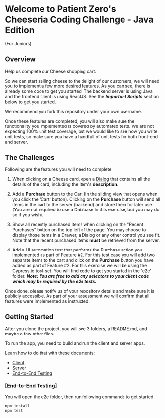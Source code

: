 # Welcome to Patient Zero's Cheeseria Coding Challenge - Java Edition
(For Juniors)

## Overview

Help us complete our Cheese shopping cart.

So we can start selling cheese to the delight of our customers, we will need you to implement a few more desired features. As you can see, there is already some code to get you started. The backend server is using Java and the frontend client is using ReactJS. See the ***Important Scripts*** section below to get you started.

We recommend you fork this repository under your own username.

Once these features are completed, you will also make sure the functionality you implemented is covered by automated tests. We are not expecting 100% unit test coverage, but we would like to see how you write unit tests, so make sure you have a handfull of unit tests for both front-end and server.


## The Challenges

Following are the features you will need to complete

1. When clicking on a Cheese card, open a [Dialog](https://material-ui.com/components/dialogs/#dialog) that contains all the details of the card, including the item's **description**.

2. Add a **Purchase** button to the Cart (In the sliding view that opens when you click the 'Cart' button). Clicking on the **Purchase** button will send all items in the cart to the server (backend) and store them for later use (You are not required to use a Database in this exercise, but you may do so if you wish).

3. Show all recently purchased items when clicking on the "Recent Purchases" button on the top left of the page. You may choose to display those items in a Drawer, a Dialog or any other control you see fit. Note that the recent purchased items **must** be retrieved from the server.

4. Add a UI automation test that performs the Purchase action you implemented as part of Feature #2. For this test case you will add two separate items to the cart and click on the **Purchase** button you have added as part of Feature #2.
For this exercise we will be using the Cypress.io tool-set. You will find code to get you started in the 'e2e' folder.
***Note: You are free to add any selectors to your client code which may be required by the e2e tests.***

Once done, please notify us of your repository details and make sure it is publicly accessible. As part of your assessment we will confirm that all features were implemented as instructed.

## Getting Started

After you clone the project, you will see 3 folders, a README.md, and maybe a few other files.  

To run the app, you need to build and run the client and server apps.  

Learn how to do that with these documents:

- [Client](client/README.md)
- [Server](server/README.md)
- [End-to-End Testing](e2e/README.md)


### [End-to-End Testing]

You will open the e2e folder, then run following commands to get started

```bash
npm install
npm test
```

